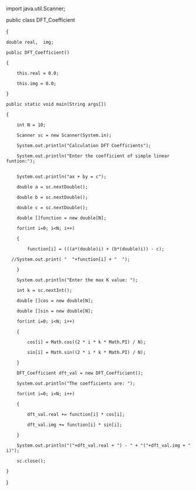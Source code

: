 import java.util.Scanner;
 
public class DFT_Coefficient 

{
    
    double real,  img;
    
    public DFT_Coefficient() 
    
    {
        
        this.real = 0.0;
        
        this.img = 0.0;
    
    }
    
    public static void main(String args[])
    
    {
        
        int N = 10;
        
        Scanner sc = new Scanner(System.in);
        
        System.out.println("Calculation DFT Coefficients");
        
        System.out.println("Enter the coefficient of simple linear funtion:");
        
        
        System.out.println("ax + by = c");
        
        double a = sc.nextDouble();
        
        double b = sc.nextDouble();
        
        double c = sc.nextDouble();
 
        double []function = new double[N];
        
        for(int i=0; i<N; i++)
        
        {
            
            function[i] = (((a*(double)i) + (b*(double)i)) - c);
			
      //System.out.print( "  "+function[i] + "  ");
        
        }
 
        System.out.println("Enter the max K value: ");
        
        int k = sc.nextInt();
 
        double []cos = new double[N];
        
        double []sin = new double[N];
 
        for(int i=0; i<N; i++)
        
        {
            
            cos[i] = Math.cos((2 * i * k * Math.PI) / N);
            
            sin[i] = Math.sin((2 * i * k * Math.PI) / N);
        
        }
 
        DFT_Coefficient dft_val = new DFT_Coefficient();
        
        System.out.println("The coefficients are: ");
 
        for(int i=0; i<N; i++)
        
        {
            
            dft_val.real += function[i] * cos[i];
            
            dft_val.img += function[i] * sin[i];	
        
        }
        
        System.out.println("("+dft_val.real + ") - " + "("+dft_val.img + " i)");
        
        sc.close();
    
    }

}
